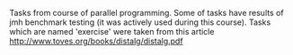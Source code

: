 Tasks from course of parallel programming. Some of tasks have results of jmh benchmark testing (it was actively used during this course). Tasks which are named 'exercise' were taken from this article http://www.toves.org/books/distalg/distalg.pdf